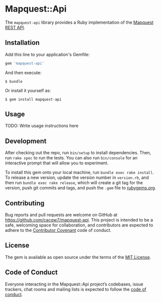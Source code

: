 # Mapquest::Api

The `mapquest-api` library provides a Ruby implementation of the [Mapquest REST API](https://developer.mapquest.com/documentation/).

## Installation

Add this line to your application's Gemfile:

```ruby
gem 'mapquest-api'
```

And then execute:

    $ bundle

Or install it yourself as:

    $ gem install mapquest-api

## Usage

TODO: Write usage instructions here

## Development

After checking out the repo, run `bin/setup` to install dependencies. Then, run `rake spec` to run the tests. You can also run `bin/console` for an interactive prompt that will allow you to experiment.

To install this gem onto your local machine, run `bundle exec rake install`. To release a new version, update the version number in `version.rb`, and then run `bundle exec rake release`, which will create a git tag for the version, push git commits and tags, and push the `.gem` file to [rubygems.org](https://rubygems.org).

## Contributing

Bug reports and pull requests are welcome on GitHub at https://github.com/cacqw7/mapquest-api. This project is intended to be a safe, welcoming space for collaboration, and contributors are expected to adhere to the [Contributor Covenant](http://contributor-covenant.org) code of conduct.

## License

The gem is available as open source under the terms of the [MIT License](https://opensource.org/licenses/MIT).

## Code of Conduct

Everyone interacting in the Mapquest::Api project’s codebases, issue trackers, chat rooms and mailing lists is expected to follow the [code of conduct](https://github.com/cacqw7/mapquest-api/blob/master/CODE_OF_CONDUCT.md).
